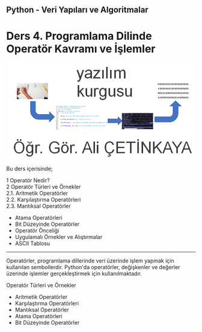 ## Python - Veri Yapıları ve Algoritmalar
# Ders 4. Programlama Dilinde Operatör Kavramı ve İşlemler

![alternatif metin](https://github.com/acetinkaya/yapayzeka/blob/main/Programlama-8.png)

Bu ders içerisinde;

1 Operatör Nedir?  
2 Operatör Türleri ve Örnekler  
  2.1. Aritmetik Operatörler  
  2.2. Karşılaştırma Operatörleri  
  2.3. Mantıksal Operatörler  
  * Atama Operatörleri  
  * Bit Düzeyinde Operatörler   
* Operatör Önceliği  
* Uygulamalı Örnekler ve Alıştırmalar
* ASCII Tablosu
  
---

Operatörler, programlama dillerinde veri üzerinde işlem yapmak için kullanılan sembollerdir. Python'da operatörler, değişkenler ve değerler üzerinde işlemler gerçekleştirmek için kullanılmaktadır.

Operatör Türleri ve Örnekler
  * Aritmetik Operatörler  
  * Karşılaştırma Operatörleri  
  * Mantıksal Operatörler  
  * Atama Operatörleri  
  * Bit Düzeyinde Operatörler   


